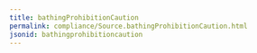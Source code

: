```yaml
---
title: bathingProhibitionCaution
permalink: compliance/Source.bathingProhibitionCaution.html
jsonid: bathingprohibitioncaution
---
```

